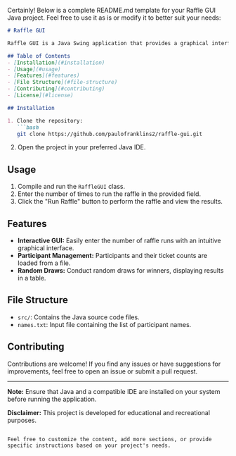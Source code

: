 Certainly! Below is a complete README.md template for your Raffle GUI Java project. Feel free to use it as is or modify it to better suit your needs:

```markdown
# Raffle GUI

Raffle GUI is a Java Swing application that provides a graphical interface for running a raffle. It allows users to set the number of raffle runs, manages participants, and displays the results in an organized manner.

## Table of Contents
- [Installation](#installation)
- [Usage](#usage)
- [Features](#features)
- [File Structure](#file-structure)
- [Contributing](#contributing)
- [License](#license)

## Installation

1. Clone the repository:
   ```bash
   git clone https://github.com/paulofranklins2/raffle-gui.git
   ```
2. Open the project in your preferred Java IDE.

## Usage

1. Compile and run the `RaffleGUI` class.
2. Enter the number of times to run the raffle in the provided field.
3. Click the "Run Raffle" button to perform the raffle and view the results.

## Features

- **Interactive GUI:** Easily enter the number of raffle runs with an intuitive graphical interface.
- **Participant Management:** Participants and their ticket counts are loaded from a file.
- **Random Draws:** Conduct random draws for winners, displaying results in a table.

## File Structure

- `src/`: Contains the Java source code files.
- `names.txt`: Input file containing the list of participant names.

## Contributing

Contributions are welcome! If you find any issues or have suggestions for improvements, feel free to open an issue or submit a pull request.


---

**Note:** Ensure that Java and a compatible IDE are installed on your system before running the application.

**Disclaimer:** This project is developed for educational and recreational purposes.
```

Feel free to customize the content, add more sections, or provide specific instructions based on your project's needs.